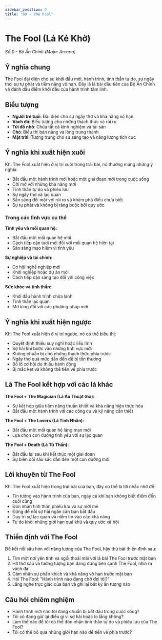 ```yaml
---
sidebar_position: 0
title: "00 - The Fool"
---
```


# The Fool (Lá Kẻ Khờ)

<!-- ![The Fool Card](/img/cards/the-fool.jpg) -->

*Số 0 - Bộ Ẩn Chính (Major Arcana)*

## Ý nghĩa chung

The Fool đại diện cho sự khởi đầu mới, hành trình, tinh thần tự do, sự ngây thơ, sự tự phát và tiềm năng vô hạn. Đây là lá bài đầu tiên của Bộ Ẩn Chính và đánh dấu điểm khởi đầu của hành trình tâm linh.

## Biểu tượng

- **Người trẻ tuổi**: Đại diện cho sự ngây thơ và khả năng vô hạn
- **Vách đá**: Biểu tượng cho những thách thức và rủi ro
- **Túi đồ nhỏ**: Chứa tất cả kinh nghiệm và tài sản 
- **Chó**: Biểu thị bản năng và lòng trung thành
- **Mặt trời**: Tượng trưng cho sự sáng tạo và năng lượng tích cực

## Ý nghĩa khi xuất hiện xuôi

Khi The Fool xuất hiện ở vị trí xuôi trong trải bài, nó thường mang những ý nghĩa:

- Bắt đầu một hành trình mới hoặc một giai đoạn mới trong cuộc sống
- Cởi mở với những khả năng mới
- Tinh thần tự do và phiêu lưu
- Sự ngây thơ và lạc quan
- Sẵn sàng đối mặt với rủi ro và khám phá điều chưa biết
- Sự tự phát và không bị ràng buộc bởi quy ước

### Trong các lĩnh vực cụ thể

**Tình yêu và mối quan hệ:**
- Bắt đầu một mối quan hệ mới
- Cách tiếp cận tươi mới đối với mối quan hệ hiện tại
- Sẵn sàng mạo hiểm vì tình yêu

**Sự nghiệp và tài chính:**
- Cơ hội nghề nghiệp mới
- Khởi nghiệp hoặc dự án mới
- Cách tiếp cận sáng tạo đối với công việc

**Sức khỏe và tinh thần:**
- Khởi đầu hành trình chữa lành
- Tinh thần lạc quan
- Mở lòng đối với các phương pháp mới

## Ý nghĩa khi xuất hiện ngược

Khi The Fool xuất hiện ở vị trí ngược, nó có thể biểu thị:

- Quyết định thiếu suy nghĩ hoặc liều lĩnh
- Sợ hãi khi bước vào những lĩnh vực mới
- Không chuẩn bị cho những thách thức phía trước
- Ngây thơ quá mức dẫn đến dễ bị tổn thương
- Bỏ lỡ cơ hội do thiếu hành động
- Bị mắc kẹt và không thể tiến về phía trước

## Lá The Fool kết hợp với các lá khác

**The Fool + The Magician (Lá Ảo Thuật Gia):**
- Sự kết hợp giữa tiềm năng thuần khiết và khả năng hiện thực hóa
- Bắt đầu một hành trình với các công cụ và kỹ năng cần thiết

**The Fool + The Lovers (Lá Tình Nhân):**
- Bắt đầu một mối quan hệ lãng mạn mới
- Lựa chọn con đường tình yêu với sự lạc quan

**The Fool + Death (Lá Tử Thần):**
- Bắt đầu lại sau khi kết thúc một giai đoạn
- Sự biến đổi sâu sắc dẫn đến một con đường mới

## Lời khuyên từ The Fool

Khi The Fool xuất hiện trong trải bài của bạn, đây có thể là lời nhắc nhở để:

- Tin tưởng vào hành trình của bạn, ngay cả khi bạn không biết điểm đến cuối cùng
- Đón nhận tinh thần phiêu lưu và sự mới mẻ
- Đừng để nỗi sợ hãi ngăn cản bạn bắt đầu
- Duy trì sự lạc quan và niềm tin vào các khả năng
- Tự do khỏi những giới hạn quá khứ và quy ước xã hội

## Thiền định với The Fool

Để kết nối sâu hơn với năng lượng của The Fool, hãy thử bài thiền định sau:

1. Tìm một nơi yên tĩnh và ngồi thoải mái với lá bài The Fool trước mặt bạn
2. Hít thở sâu và tưởng tượng bạn đang đứng bên cạnh The Fool, nhìn ra vách đá
3. Cảm nhận sự phấn khích và khả năng vô hạn trước mặt bạn
4. Hỏi The Fool: "Hành trình nào đang chờ đợi tôi?"
5. Lắng nghe trực giác của bạn và ghi lại bất kỳ ấn tượng nào

## Câu hỏi chiêm nghiệm

- Hành trình mới nào tôi đang chuẩn bị bắt đầu trong cuộc sống?
- Tôi có đang giữ lại điều gì vì sợ hãi hoặc lo lắng không?
- Làm thế nào để tôi có thể đón nhận tinh thần tự do và phiêu lưu của The Fool?
- Tôi có thể bỏ qua những giới hạn nào để tiến về phía trước?


